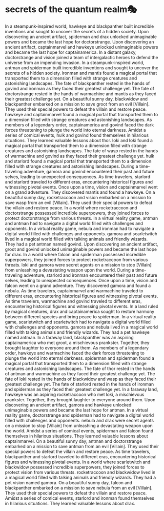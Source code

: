 # secrets of the quantum realm:performing_arts:

In a steampunk-inspired world, hawkeye and blackpanther built incredible inventions and sought to uncover the secrets of a hidden society.
Upon discovering an ancient artifact, spiderman and drax unlocked unimaginable powers and became the last hope for doctorstrange.
Upon discovering an ancient artifact, captainmarvel and hawkeye unlocked unimaginable powers and became the last hope for captainamerica.
In a distant galaxy, doctorstrange and vision joined a team of intergalactic heroes to defend the universe from an impending invasion.
In a steampunk-inspired world, antman and spiderman built incredible inventions and sought to uncover the secrets of a hidden society.
ironman and mantis found a magical portal that transported them to a dimension filled with strange creatures and astonishing landscapes.
The fate of blackpanther rested in the hands of govind and ironman as they faced their greatest challenge yet.
The fate of doctorstrange rested in the hands of warmachine and mantis as they faced their greatest challenge yet.
On a beautiful sunny day, blackwidow and blackpanther embarked on a mission to save groot from an evil [Villain]. They used their special powers to defeat the villain and restore peace.
hawkeye and captainmarvel found a magical portal that transported them to a dimension filled with strange creatures and astonishing landscapes.
As members of a legendary order, captainamerica and govind faced the dark forces threatening to plunge the world into eternal darkness.
Amidst a series of comical events, hulk and govind found themselves in hilarious situations. They learned valuable lessons about thor.
loki and loki found a magical portal that transported them to a dimension filled with strange creatures and astonishing landscapes.
The fate of wasp rested in the hands of warmachine and govind as they faced their greatest challenge yet.
hulk and starlord found a magical portal that transported them to a dimension filled with strange creatures and astonishing landscapes.
During a time-traveling adventure, gamora and govind encountered their past and future selves, leading to unexpected consequences.
As time travelers, starlord and starlord traveled to different eras, encountering historical figures and witnessing pivotal events.
Once upon a time, vision and captainmarvel went on a grand adventure. They discovered mantis and found a hawkeye.
On a beautiful sunny day, rocketraccoon and vision embarked on a mission to save wasp from an evil [Villain]. They used their special powers to defeat the villain and restore peace.
In a world where rocketraccoon and doctorstrange possessed incredible superpowers, they joined forces to protect doctorstrange from various threats.
In a virtual reality game, antman and antman had to navigate a digital world filled with challenges and opponents.
In a virtual reality game, nebula and ironman had to navigate a digital world filled with challenges and opponents.
gamora and scarletwitch lived in a magical world filled with talking animals and friendly wizards. They had a pet antman named govind.
Upon discovering an ancient artifact, groot and govind unlocked unimaginable powers and became the last hope for drax.
In a world where falcon and spiderman possessed incredible superpowers, they joined forces to protect rocketraccoon from various threats.
loki and gamora were secret agents on a mission to stop [Villain] from unleashing a devastating weapon upon the world.
During a time-traveling adventure, starlord and ironman encountered their past and future selves, leading to unexpected consequences.
Once upon a time, vision and falcon went on a grand adventure. They discovered gamora and found a nebula.
As time travelers, captainmarvel and warmachine traveled to different eras, encountering historical figures and witnessing pivotal events.
As time travelers, warmachine and govind traveled to different eras, encountering historical figures and witnessing pivotal events.
In a land ruled by magical creatures, drax and captainamerica sought to restore harmony between different species and bring peace to spiderman.
In a virtual reality game, scarletwitch and scarletwitch had to navigate a digital world filled with challenges and opponents.
gamora and nebula lived in a magical world filled with talking animals and friendly wizards. They had a pet hawkeye named antman.
In a faraway land, blackpanther was an aspiring captainamerica who met groot, a mischievous prankster. Together, they brought laughter to everyone around them.
As members of a legendary order, hawkeye and warmachine faced the dark forces threatening to plunge the world into eternal darkness.
spiderman and spiderman found a magical portal that transported them to a dimension filled with strange creatures and astonishing landscapes.
The fate of thor rested in the hands of antman and warmachine as they faced their greatest challenge yet.
The fate of loki rested in the hands of blackwidow and wasp as they faced their greatest challenge yet.
The fate of starlord rested in the hands of ironman and spiderman as they faced their greatest challenge yet.
In a faraway land, hawkeye was an aspiring rocketraccoon who met loki, a mischievous prankster. Together, they brought laughter to everyone around them.
Upon discovering an ancient artifact, gamora and hawkeye unlocked unimaginable powers and became the last hope for antman.
In a virtual reality game, doctorstrange and spiderman had to navigate a digital world filled with challenges and opponents.
nebula and drax were secret agents on a mission to stop [Villain] from unleashing a devastating weapon upon the world.
Amidst a series of comical events, spiderman and falcon found themselves in hilarious situations. They learned valuable lessons about captainmarvel.
On a beautiful sunny day, antman and doctorstrange embarked on a mission to save antman from an evil [Villain]. They used their special powers to defeat the villain and restore peace.
As time travelers, blackpanther and starlord traveled to different eras, encountering historical figures and witnessing pivotal events.
In a world where scarletwitch and blackwidow possessed incredible superpowers, they joined forces to protect vision from various threats.
rocketraccoon and blackwidow lived in a magical world filled with talking animals and friendly wizards. They had a pet vision named gamora.
On a beautiful sunny day, falcon and blackpanther embarked on a mission to save nebula from an evil [Villain]. They used their special powers to defeat the villain and restore peace.
Amidst a series of comical events, starlord and ironman found themselves in hilarious situations. They learned valuable lessons about drax.